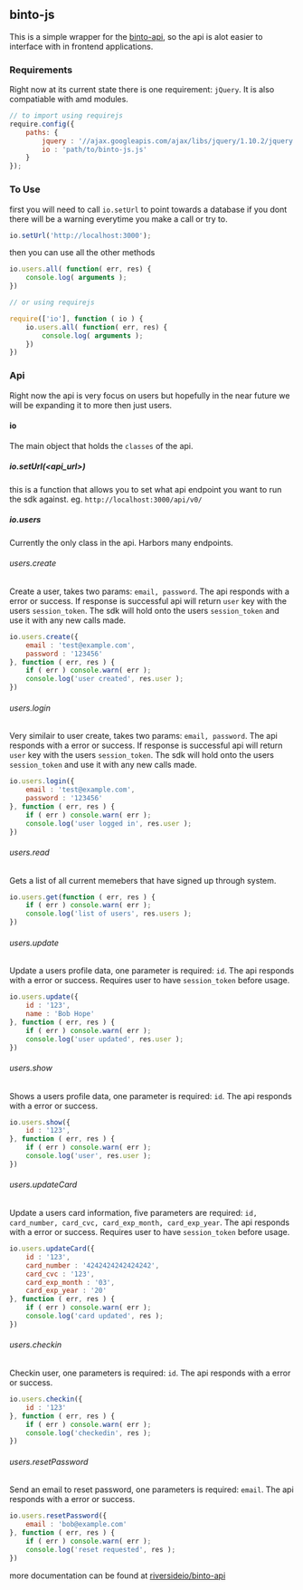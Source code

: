 ## binto-js

This is a simple wrapper for the [binto-api](https://github.com/riversideio/binto-api), so the api is alot easier to interface with in frontend applications.

### Requirements

Right now at its current state there is one requirement: `jQuery`. It is also compatiable with amd modules.

```javascript
// to import using requirejs
require.config({
    paths: {
    	jquery : '//ajax.googleapis.com/ajax/libs/jquery/1.10.2/jquery.min',
        io : 'path/to/binto-js.js'
    }
});
```

### To Use

first you will need to call `io.setUrl` to point towards a database if you dont there will be a warning everytime you make a call or try to.

```javascript
io.setUrl('http://localhost:3000');
```
then you can use all the other methods

```javascript
io.users.all( function( err, res) {
	console.log( arguments );	
})

// or using requirejs

require(['io'], function ( io ) {
	io.users.all( function( err, res) {
		console.log( arguments );	
	})
})
```

### Api

Right now the api is very focus on users but hopefully in the near future we will be expanding it to more then just users.

#### io

The main object that holds the `classes` of the api.

##### io.setUrl(<api_url>)

this is a function that allows you to set what api endpoint you want to run the sdk against. eg. `http://localhost:3000/api/v0/`

##### io.users

Currently the only class in the api. Harbors many endpoints.

###### users.create

Create a user, takes two params: `email, password`. The api responds with a error or success. If response is successful api will return `user` key with the users `session_token`. The sdk will hold onto the users `session_token` and use it with any new calls made.

```javascript
io.users.create({
	email : 'test@example.com',
	password : '123456'
}, function ( err, res ) {
	if ( err ) console.warn( err );
	console.log('user created', res.user );
})
```

###### users.login

Very similair to user create, takes two params: `email, password`. The api responds with a error or success. If response is successful api will return `user` key with the users `session_token`. The sdk will hold onto the users `session_token` and use it with any new calls made.

```javascript
io.users.login({
	email : 'test@example.com',
	password : '123456'
}, function ( err, res ) {
	if ( err ) console.warn( err );
	console.log('user logged in', res.user );
})
```

###### users.read

Gets a list of all current memebers that have signed up through system.

```javascript
io.users.get(function ( err, res ) {
	if ( err ) console.warn( err );
	console.log('list of users', res.users );
})
```

###### users.update

Update a users profile data, one parameter is required: `id`. The api responds with a error or success. Requires user to have `session_token` before usage.

```javascript
io.users.update({
	id : '123',
	name : 'Bob Hope'
}, function ( err, res ) {
	if ( err ) console.warn( err );
	console.log('user updated', res.user );
})
```

###### users.show

Shows a users profile data, one parameter is required: `id`. The api responds with a error or success.

```javascript
io.users.show({
	id : '123',
}, function ( err, res ) {
	if ( err ) console.warn( err );
	console.log('user', res.user );
})
```

###### users.updateCard

Update a users card information, five parameters are required: `id, card_number, card_cvc, card_exp_month, card_exp_year`. The api responds with a error or success. Requires user to have `session_token` before usage.

```javascript
io.users.updateCard({
	id : '123',
	card_number : '4242424242424242',
	card_cvc : '123',
	card_exp_month : '03',
	card_exp_year : '20'
}, function ( err, res ) {
	if ( err ) console.warn( err );
	console.log('card updated', res );
})
```

###### users.checkin

Checkin user, one parameters is required: `id`. The api responds with a error or success.

```javascript
io.users.checkin({
	id : '123'
}, function ( err, res ) {
	if ( err ) console.warn( err );
	console.log('checkedin', res );
})
```

###### users.resetPassword

Send an email to reset password, one parameters is required: `email`. The api responds with a error or success.

```javascript
io.users.resetPassword({
	email : 'bob@example.com'
}, function ( err, res ) {
	if ( err ) console.warn( err );
	console.log('reset requested', res );
})
```

more documentation can be found at [riversideio/binto-api](https://github.com/riversideio/binto-api)

